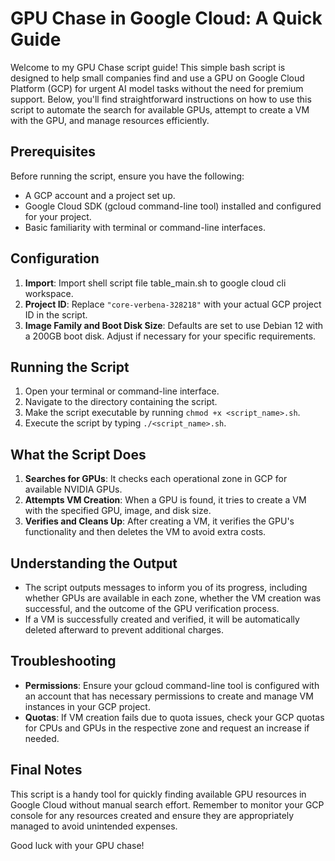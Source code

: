 # GPU Chase in Google Cloud: A Quick Guide

Welcome to my GPU Chase script guide! This simple bash script is designed to help small companies find and use a GPU on Google Cloud Platform (GCP) for urgent AI model tasks without the need for premium support. Below, you'll find straightforward instructions on how to use this script to automate the search for available GPUs, attempt to create a VM with the GPU, and manage resources efficiently.

## Prerequisites

Before running the script, ensure you have the following:

- A GCP account and a project set up.
- Google Cloud SDK (gcloud command-line tool) installed and configured for your project.
- Basic familiarity with terminal or command-line interfaces.

## Configuration

1. **Import**: Import shell script file table_main.sh to google cloud cli workspace.
2. **Project ID**: Replace `"core-verbena-328218"` with your actual GCP project ID in the script.
3. **Image Family and Boot Disk Size**: Defaults are set to use Debian 12 with a 200GB boot disk. Adjust if necessary for your specific requirements.

## Running the Script

1. Open your terminal or command-line interface.
2. Navigate to the directory containing the script.
3. Make the script executable by running `chmod +x <script_name>.sh`.
4. Execute the script by typing `./<script_name>.sh`.

## What the Script Does

1. **Searches for GPUs**: It checks each operational zone in GCP for available NVIDIA GPUs.
2. **Attempts VM Creation**: When a GPU is found, it tries to create a VM with the specified GPU, image, and disk size.
3. **Verifies and Cleans Up**: After creating a VM, it verifies the GPU's functionality and then deletes the VM to avoid extra costs.

## Understanding the Output

- The script outputs messages to inform you of its progress, including whether GPUs are available in each zone, whether the VM creation was successful, and the outcome of the GPU verification process.
- If a VM is successfully created and verified, it will be automatically deleted afterward to prevent additional charges.

## Troubleshooting

- **Permissions**: Ensure your gcloud command-line tool is configured with an account that has necessary permissions to create and manage VM instances in your GCP project.
- **Quotas**: If VM creation fails due to quota issues, check your GCP quotas for CPUs and GPUs in the respective zone and request an increase if needed.

## Final Notes

This script is a handy tool for quickly finding available GPU resources in Google Cloud without manual search effort. Remember to monitor your GCP console for any resources created and ensure they are appropriately managed to avoid unintended expenses.

Good luck with your GPU chase!
